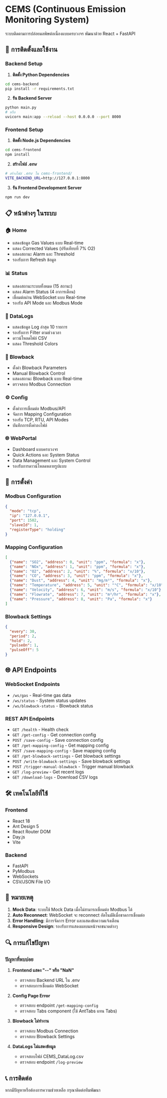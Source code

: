 # CEMS (Continuous Emission Monitoring System)

ระบบติดตามการปล่อยมลพิษต่อเนื่องแบบครบวงจร พัฒนาด้วย React + FastAPI

## 🚀 การติดตั้งและใช้งาน

### Backend Setup

1. **ติดตั้ง Python Dependencies**
```bash
cd cems-backend
pip install -r requirements.txt
```

2. **รัน Backend Server**
```bash
python main.py
# หรือ
uvicorn main:app --reload --host 0.0.0.0 --port 8000
```

### Frontend Setup

1. **ติดตั้ง Node.js Dependencies**
```bash
cd cems-frontend
npm install
```

2. **สร้างไฟล์ .env**
```bash
# สร้างไฟล์ .env ใน cems-frontend/
VITE_BACKEND_URL=http://127.0.0.1:8000
```

3. **รัน Frontend Development Server**
```bash
npm run dev
```

## 📋 หน้าต่างๆ ในระบบ

### 🏠 Home
- แสดงข้อมูล Gas Values แบบ Real-time
- แสดง Corrected Values (ปรับเทียบที่ 7% O2)
- แสดงสถานะ Alarm และ Threshold
- รองรับการ Refresh ข้อมูล

### 📊 Status
- แสดงสถานะระบบทั้งหมด (15 สถานะ)
- แสดง Alarm Status (4 อาการเตือน)
- เชื่อมต่อผ่าน WebSocket แบบ Real-time
- รองรับ API Mode และ Modbus Mode

### 📄 DataLogs
- แสดงข้อมูล Log ล่าสุด 10 รายการ
- รองรับการ Filter ตามช่วงเวลา
- ดาวน์โหลดไฟล์ CSV
- แสดง Threshold Colors

### 🔄 Blowback
- ตั้งค่า Blowback Parameters
- Manual Blowback Control
- แสดงสถานะ Blowback แบบ Real-time
- ตรวจสอบ Modbus Connection

### ⚙️ Config
- ตั้งค่าการเชื่อมต่อ Modbus/API
- จัดการ Mapping Configuration
- รองรับ TCP, RTU, API Modes
- บันทึกการตั้งค่าลงไฟล์

### 🌐 WebPortal
- Dashboard แบบครบวงจร
- Quick Actions และ System Status
- Data Management และ System Control
- รองรับการดาวน์โหลดหลายรูปแบบ

## 🔧 การตั้งค่า

### Modbus Configuration
```json
{
  "mode": "tcp",
  "ip": "127.0.0.1",
  "port": 1502,
  "slaveId": 1,
  "registerType": "holding"
}
```

### Mapping Configuration
```json
[
  {"name": "SO2", "address": 0, "unit": "ppm", "formula": "x"},
  {"name": "NOx", "address": 1, "unit": "ppm", "formula": "x"},
  {"name": "O2", "address": 2, "unit": "%", "formula": "x/10"},
  {"name": "CO", "address": 3, "unit": "ppm", "formula": "x"},
  {"name": "Dust", "address": 4, "unit": "mg/m³", "formula": "x"},
  {"name": "Temperature", "address": 5, "unit": "°C", "formula": "x/10"},
  {"name": "Velocity", "address": 6, "unit": "m/s", "formula": "x/10"},
  {"name": "Flowrate", "address": 7, "unit": "m³/hr", "formula": "x"},
  {"name": "Pressure", "address": 8, "unit": "Pa", "formula": "x"}
]
```

### Blowback Settings
```json
{
  "every": 30,
  "period": 2,
  "hold": 2,
  "pulseOn": 1,
  "pulseOff": 5
}
```

## 🌐 API Endpoints

### WebSocket Endpoints
- `/ws/gas` - Real-time gas data
- `/ws/status` - System status updates
- `/ws/blowback-status` - Blowback status

### REST API Endpoints
- `GET /health` - Health check
- `GET /get-config` - Get connection config
- `POST /save-config` - Save connection config
- `GET /get-mapping-config` - Get mapping config
- `POST /save-mapping-config` - Save mapping config
- `GET /get-blowback-settings` - Get blowback settings
- `POST /write-blowback-settings` - Save blowback settings
- `POST /trigger-manual-blowback` - Trigger manual blowback
- `GET /log-preview` - Get recent logs
- `GET /download-logs` - Download CSV logs

## 🛠️ เทคโนโลยีที่ใช้

### Frontend
- React 18
- Ant Design 5
- React Router DOM
- Day.js
- Vite

### Backend
- FastAPI
- PyModbus
- WebSockets
- CSV/JSON File I/O

## 📝 หมายเหตุ

1. **Mock Data**: ระบบใช้ Mock Data เมื่อไม่สามารถเชื่อมต่อ Modbus ได้
2. **Auto Reconnect**: WebSocket จะ reconnect อัตโนมัติเมื่อขาดการเชื่อมต่อ
3. **Error Handling**: มีการจัดการ Error และแสดงข้อความแจ้งเตือน
4. **Responsive Design**: รองรับการแสดงผลบนหน้าจอขนาดต่างๆ

## 🔍 การแก้ไขปัญหา

### ปัญหาที่พบบ่อย

1. **Frontend แสดง "--" หรือ "NaN"**
   - ตรวจสอบ Backend URL ใน .env
   - ตรวจสอบการเชื่อมต่อ WebSocket

2. **Config Page Error**
   - ตรวจสอบ endpoint `/get-mapping-config`
   - ตรวจสอบ Tabs component (ใช้ AntTabs แทน Tabs)

3. **Blowback ไม่ทำงาน**
   - ตรวจสอบ Modbus Connection
   - ตรวจสอบ Blowback Settings

4. **DataLogs ไม่แสดงข้อมูล**
   - ตรวจสอบไฟล์ CEMS_DataLog.csv
   - ตรวจสอบ endpoint `/log-preview`

## 📞 การติดต่อ

หากมีปัญหาหรือต้องการความช่วยเหลือ กรุณาติดต่อทีมพัฒนา 